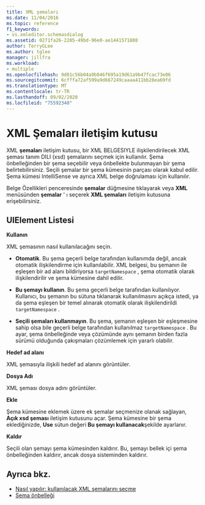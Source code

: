 ```yaml
---
title: XML şemaları
ms.date: 11/04/2016
ms.topic: reference
f1_keywords:
- vs.xmleditor.schemasdialog
ms.assetid: 0271fa26-2205-49bd-96e0-ae1441571808
author: TerryGLee
ms.author: tglee
manager: jillfra
ms.workload:
- multiple
ms.openlocfilehash: 9d01c56b04a9b046f695a19d61a9b47fcac73e06
ms.sourcegitcommit: 6cfffa72af599a9d667249caaaa411bb28ea69fd
ms.translationtype: MT
ms.contentlocale: tr-TR
ms.lasthandoff: 09/02/2020
ms.locfileid: "75592340"
---
```

# <a name="xml-schemas-dialog-box"></a>XML Şemaları iletişim kutusu

XML **şemaları** iletişim kutusu, bir XML BELGESIYLE ilişkilendirilecek XML şeması tanım DILI (xsd) şemalarını seçmek için kullanılır. Şema önbelleğinden bir şema seçebilir veya önbellekte bulunmayan bir şema belirtebilirsiniz. Seçili şemalar bir şema kümesinin parçası olarak kabul edilir. Şema kümesi IntelliSense ve ayrıca XML belge doğrulaması için kullanılır.

Belge Özellikleri penceresinde **şemalar** düğmesine tıklayarak veya **XML** menüsünden **şemalar** ' ı seçerek **XML şemaları** iletişim kutusuna erişebilirsiniz.

## <a name="uielement-list"></a>UIElement Listesi

**Kullanın**

XML şemasının nasıl kullanılacağını seçin.

- **Otomatik**. Bu şema geçerli belge tarafından kullanımda değil, ancak otomatik ilişkilendirme için kullanılabilir. XML belgesi, bu şemanın ile eşleşen bir ad alanı bildiriyorsa `targetNamespace` , şema otomatik olarak ilişkilendirilir ve şema kümesine dahil edilir.

- **Bu şemayı kullanın**. Bu şema geçerli belge tarafından kullanılıyor. Kullanıcı, bu şemanın bu sütuna tıklanarak kullanılmasını açıkça istedi, ya da şema eşleşen bir temel alınarak otomatik olarak ilişkilendirildi `targetNamespace` .

- **Seçili şemaları kullanmayın**. Bu şema, şemanın eşleşen bir eşleşmesine sahip olsa bile geçerli belge tarafından kullanılmaz `targetNamespace` . Bu ayar, şema önbelleğinde veya çözümünde aynı şemanın birden fazla sürümü olduğunda çakışmaları çözümlemek için yararlı olabilir.

**Hedef ad alanı**

XML şemasıyla ilişkili hedef ad alanını görüntüler.

**Dosya Adı**

XML şeması dosya adını görüntüler.

**Ekle**

Şema kümesine eklemek üzere ek şemalar seçmenize olanak sağlayan, **Açık xsd şeması** iletişim kutusunu açar. Şema kümesine bir şema eklediğinizde, **Use** sütun değeri **Bu şemayı kullanacak**şekilde ayarlanır.

**Kaldır**

Seçili olan şemayı şema kümesinden kaldırır. Bu, şemayı bellek içi şema önbelleğinden kaldırır, ancak dosya sisteminden kaldırır.

## <a name="see-also"></a>Ayrıca bkz.

- [Nasıl yapılır: kullanılacak XML şemalarını seçme](../xml-tools/how-to-select-the-xml-schemas-to-use.md)
- [Şema önbelleği](../xml-tools/schema-cache.md)
